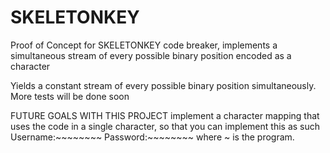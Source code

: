 # SKELETONKEY
Proof of Concept for SKELETONKEY code breaker, implements a simultaneous stream of every possible binary position encoded as a character

Yields a constant stream of every possible binary position simultaneously. More tests will be done soon

FUTURE GOALS WITH THIS PROJECT
implement a character mapping that uses the code in a single character, so that you can implement this as such Username:~~~~~~~~ Password:~~~~~~~~
where ~ is the program. 
